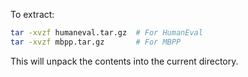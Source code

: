 To extract:

```bash
tar -xvzf humaneval.tar.gz  # For HumanEval
tar -xvzf mbpp.tar.gz       # For MBPP
```

This will unpack the contents into the current directory.
